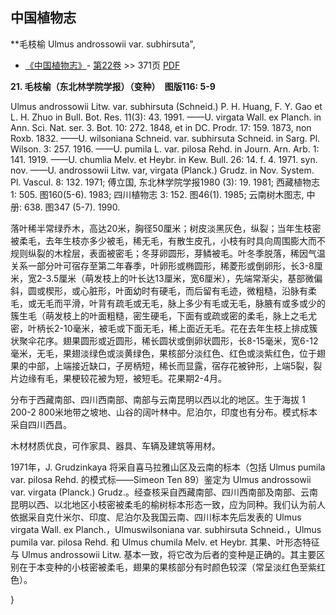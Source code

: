 
## 中国植物志



**毛枝榆 Ulmus androssowii var. subhirsuta",



* [《中国植物志》](http://www.iplant.cn/frps)- [第22卷](http://www.iplant.cn/frps/vol/22) >> 371页 [PDF](http://www.iplant.cn/frps/pdf/22/371.pdf)


**21. 毛枝榆（东北林学院学报）（变种）　图版116: 5-9**

Ulmus androssowii Litw. var. subhirsuta (Schneid.) P. H. Huang, F. Y. Gao et L. H. Zhuo in Bull. Bot. Res. 11(3): 43. 1991. ——U. virgata Wall. ex Planch. in Ann. Sci. Nat. ser. 3. Bot. 10: 272. 1848, et in DC. Prodr. 17: 159. 1873, non Roxb. 1832. ——U. wilsoniana Schneid. var. subhirsuta Schneid. in Sarg. Pl. Wilson. 3: 257. 1916. ——U. pumila L. var. pilosa Rehd. in Journ. Arn. Arb. 1: 141. 1919. ——U. chumlia Melv. et Heybr. in Kew. Bull. 26: 14. f. 4. 1971. syn. nov. ——U. androssowii Litw. var, virgata (Planck.) Grudz. in Nov. System. Pl. Vascul. 8: 132. 1971; 傅立国, 东北林学院学报1980 (3): 19. 1981; 西藏植物志 1: 505. 图160(5-6). 1983; 四川植物志 3: 152. 图46(1). 1985; 云南树木图志, 中册: 638. 图347 (5-7). 1990.

落叶稀半常绿乔木，高达20米，胸径50厘米；树皮淡黑灰色，纵裂；当年生枝密被柔毛，去年生枝亦多少被毛，稀无毛，有散生皮孔，小枝有时具向周围膨大而不规则纵裂的木栓层，表面被密毛；冬芽卵圆形，芽鳞被毛。叶冬季脱落，稀因气温关系一部分叶可宿存至第二年春季，叶卵形或椭圆形，稀菱形或倒卵形，长3-8厘米，宽2-3.5厘米（萌发枝上的叶长达13厘米，宽6厘米），先端常渐尖，基部微偏斜，圆或楔形，或心脏形，叶面幼时有硬毛，而后留有毛迹，微粗糙，沿脉有柔毛，或无毛而平滑，叶背有疏毛或无毛，脉上多少有毛或无毛，脉腋有或多或少的簇生毛（萌发枝上的叶面粗糙，密生硬毛，下面有或疏或密的柔毛，脉上之毛尤密，叶柄长2-10毫米，被毛或下面无毛，稀上面近无毛。花在去年生枝上排成簇状聚伞花序。翅果圆形或近圆形，稀长圆状或倒卵状圆形，长8-15毫米，宽6-12毫米，无毛，果翅淡绿色或淡黄绿色，果核部分淡红色、红色或淡紫红色，位于翅果的中部，上端接近缺口，子房柄短，稀长而显露，宿存花被钟形，上端5裂，裂片边缘有毛，果梗较花被为短，被短毛。花果期2-4月。

分布于西藏南部、四川西南部、南部与云南昆明以西以北的地区。生于海拔 1 200-2 800米地带之坡地、山谷的阔叶林中。尼泊尔，印度也有分布。模式标本采自四川西昌。

木材材质优良，可作家具、器具、车辆及建筑等用材。

1971年，J. Grudzinkaya 将采自喜马拉雅山区及云南的标本（包括 Ulmus pumila var. pilosa Rehd. 的模式标——Simeon Ten 89）鉴定为 Ulmus androssowii var. virgata (Planck.) Grudz.。经查核采自西藏南部、四川西南部及南部、云南昆明以西、以北地区小枝密被柔毛的榆树标本形态一致，应为同种。我们认为前人依据采自克什米尔、印度、尼泊尔及我国云南、四川标本先后发表的 Ulmus virgata Wall. ex Planch.，Ulmuswilsoniana var. subhirsuta Schneid.，Ulmus pumila var. pilosa Rehd. 和 Ulmus chumila Melv. et Heybr. 其果、叶形态特征与 Ulmus androssowii Litw. 基本一致，将它改为后者的变种是正确的。其主要区别在于本变种的小枝密被柔毛，翅果的果核部分有时颜色较深（常呈淡红色至紫红色）。



}
